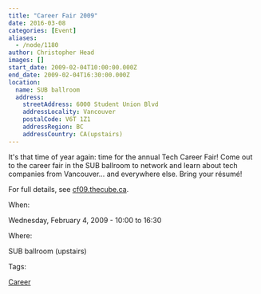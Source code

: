 ```yaml
---
title: "Career Fair 2009"
date: 2016-03-08
categories: [Event]
aliases:
  - /node/1180
author: Christopher Head
images: []
start_date: 2009-02-04T10:00:00.000Z
end_date: 2009-02-04T16:30:00.000Z
location:
  name: SUB ballroom
  address:
    streetAddress: 6000 Student Union Blvd
    addressLocality: Vancouver
    postalCode: V6T 1Z1
    addressRegion: BC
    addressCountry: CA(upstairs)
---
```


It's that time of year again: time for the annual Tech Career Fair! Come out to the career fair in the SUB ballroom to network and learn about tech companies from Vancouver… and everywhere else. Bring your résumé!

For full details, see [cf09.thecube.ca](https://cf09.thecube.ca/).

When: 

Wednesday, February 4, 2009 - 10:00 to 16:30

Where: 

SUB ballroom (upstairs)

Tags: 

[Career](/career)
